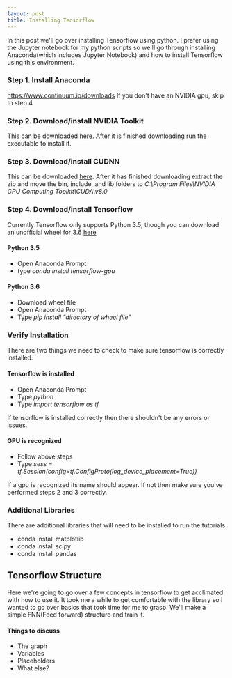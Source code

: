 ```yaml
---
layout: post
title: Installing Tensorflow
---
```

In this post we'll go over installing Tensorflow using python. I prefer using the Jupyter notebook for my python scripts so we'll go through installing Anaconda(which includes Jupyter Notebook) and how to install Tensorflow using this environment.

### Step 1. Install Anaconda
https://www.continuum.io/downloads
If you don't have an NVIDIA gpu, skip to step 4

### Step 2. Download/install NVIDIA Toolkit
This can be downloaded [here](https://developer.nvidia.com/cuda-toolkit). After it is finished downloading run the executable to install it.

### Step 3. Download/install CUDNN
This can be downloaded [here](https://developer.nvidia.com/cudnn). After it has finished downloading extract the zip and move the bin, include, and lib folders to  _C:\Program Files\NVIDIA GPU Computing Toolkit\CUDA\v8.0_

### Step 4. Download/install Tensorflow
Currently Tensorflow only supports Python 3.5, though you can download an unofficial wheel for 3.6 [here](http://www.lfd.uci.edu/~gohlke/pythonlibs/)

#### Python 3.5
- Open Anaconda Prompt
- type _conda install tensorflow-gpu_

#### Python 3.6
- Download wheel file
- Open Anaconda Prompt
- Type _pip install "directory of wheel file"_

### Verify Installation
There are two things we need to check to make sure tensorflow is correctly installed.

#### Tensorflow is installed
- Open Anaconda Prompt
- Type _python_
- Type _import tensorflow as tf_

If tensorflow is installed correctly then there shouldn't be any errors or issues.

#### GPU is recognized
- Follow above steps
- Type _sess = tf.Session(config=tf.ConfigProto(log_device_placement=True))_

If a gpu is recognized its name should appear. If not then make sure you've performed steps 2 and 3 correctly.

### Additional Libraries
There are additional libraries that will need to be installed to run the tutorials
- conda install matplotlib
- conda install scipy
- conda install pandas


## Tensorflow Structure
Here we're going to go over a few concepts in tensorflow to get acclimated with how to use it. It took me a while to get comfortable with the library so I wanted to go over basics that took time for me to grasp. We'll make a simple FNN(Feed forward) structure and train it.

#### Things to discuss
- The graph
- Variables
- Placeholders
- What else?
